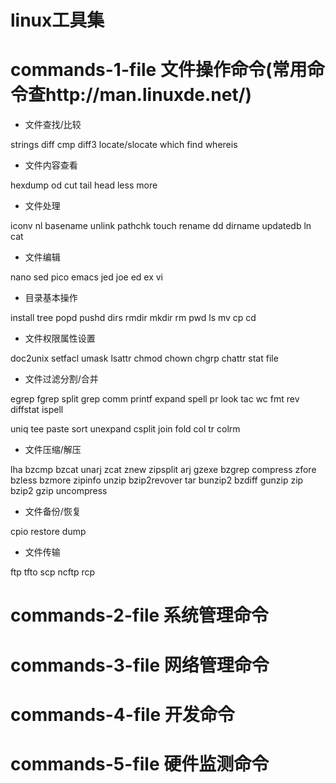 # linux工具集





commands-1-file 文件操作命令(常用命令查http://man.linuxde.net/)
=====

- 文件查找/比较

strings diff cmp diff3 locate/slocate which find whereis

- 文件内容查看

hexdump od cut tail head less more

- 文件处理

iconv nl basename unlink pathchk touch rename dd dirname updatedb ln cat

- 文件编辑

nano sed pico emacs jed joe ed ex vi

- 目录基本操作

install tree popd pushd dirs rmdir mkdir rm pwd ls mv cp cd

- 文件权限属性设置

doc2unix setfacl umask lsattr chmod chown chgrp chattr stat file

- 文件过滤分割/合并

egrep fgrep split grep comm printf expand spell pr look tac wc fmt rev diffstat ispell

uniq tee paste sort unexpand csplit join fold col tr colrm

- 文件压缩/解压

lha bzcmp bzcat unarj zcat znew zipsplit arj gzexe bzgrep compress zfore bzless bzmore zipinfo 
unzip bzip2revover tar bunzip2 bzdiff gunzip zip bzip2 gzip uncompress

- 文件备份/恢复

cpio restore dump

- 文件传输

ftp tfto scp ncftp rcp 


commands-2-file 系统管理命令
=====

commands-3-file 网络管理命令
=====

commands-4-file 开发命令
=====

commands-5-file 硬件监测命令
=====

